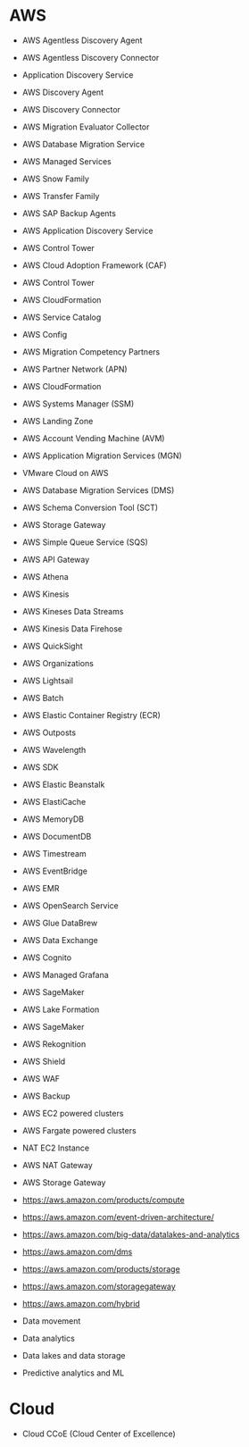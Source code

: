 # AWS

* AWS Agentless Discovery Agent
* AWS Agentless Discovery Connector
* Application Discovery Service
* AWS Discovery Agent
* AWS Discovery Connector
* AWS Migration Evaluator Collector
* AWS Database Migration Service
* AWS Managed Services
* AWS Snow Family
* AWS Transfer Family
* AWS SAP Backup Agents
* AWS Application Discovery Service
* AWS Control Tower
* AWS Cloud Adoption Framework (CAF)
* AWS Control Tower
* AWS CloudFormation
* AWS Service Catalog
* AWS Config
* AWS Migration Competency Partners
* AWS Partner Network (APN)
* AWS CloudFormation
* AWS Systems Manager (SSM)
* AWS Landing Zone
* AWS Account Vending Machine (AVM)
* AWS Application Migration Services (MGN)
* VMware Cloud on AWS
* AWS Database Migration Services (DMS)
* AWS Schema Conversion Tool (SCT)
* AWS Storage Gateway
* AWS Simple Queue Service (SQS)
* AWS API Gateway
* AWS Athena
* AWS Kinesis
* AWS Kineses Data Streams
* AWS Kinesis Data Firehose
* AWS QuickSight
* AWS Organizations
* AWS Lightsail
* AWS Batch
* AWS Elastic Container Registry (ECR)
* AWS Outposts
* AWS Wavelength
* AWS SDK
* AWS Elastic Beanstalk
* AWS ElastiCache
* AWS MemoryDB
* AWS DocumentDB
* AWS Timestream
* AWS EventBridge
* AWS EMR
* AWS OpenSearch Service
* AWS Glue DataBrew
* AWS Data Exchange
* AWS Cognito
* AWS Managed Grafana
* AWS SageMaker
* AWS Lake Formation
* AWS SageMaker
* AWS Rekognition
* AWS Shield
* AWS WAF
* AWS Backup

* AWS EC2 powered clusters
* AWS Fargate powered clusters

* NAT EC2 Instance
* AWS NAT Gateway
* AWS Storage Gateway

* https://aws.amazon.com/products/compute
* https://aws.amazon.com/event-driven-architecture/
* https://aws.amazon.com/big-data/datalakes-and-analytics
* https://aws.amazon.com/dms
* https://aws.amazon.com/products/storage
* https://aws.amazon.com/storagegateway
* https://aws.amazon.com/hybrid

* Data movement
* Data analytics
* Data lakes and data storage
* Predictive analytics and ML

# Cloud

* Cloud CCoE (Cloud Center of Excellence)
